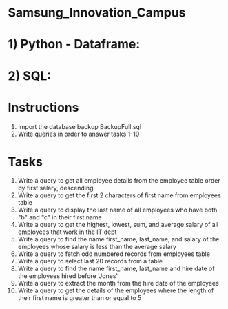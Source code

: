 # Samsung_Innovation_Campus

# 1) Python - Dataframe:

# 2) SQL:
# Instructions
1. Import the database backup BackupFull.sql
2. Write queries in order to answer tasks 1-10

# Tasks
1. Write a query to get all employee details from the employee table order by first salary, descending
2. Write a query to get the first 2 characters of first name from employees table
3. Write a query to display the last name of all employees who have both "b" and "c" in their first name
4. Write a query to get the highest, lowest, sum, and average salary of all employees that work in the IT dept
5. Write a query to find the name first_name, last_name, and salary of the employees whose salary is less than the average salary
6. Write a query to fetch odd numbered records from employees table
7. Write a query to select last 20 records from a table
8. Write a query to find the name first_name, last_name and hire date of the employees hired before 'Jones'
9. Write a query to extract the month from the hire date of the employees
10. Write a query to get the details of the employees where the length of their first name is greater than or equal to 5
